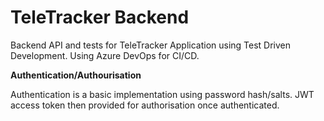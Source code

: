 # TeleTracker Backend
Backend API and tests for TeleTracker Application using Test Driven Development. Using Azure DevOps for CI/CD.

<b>Authentication/Authourisation</b>

Authentication is a basic implementation using password hash/salts. JWT access token then provided for authorisation once authenticated.

